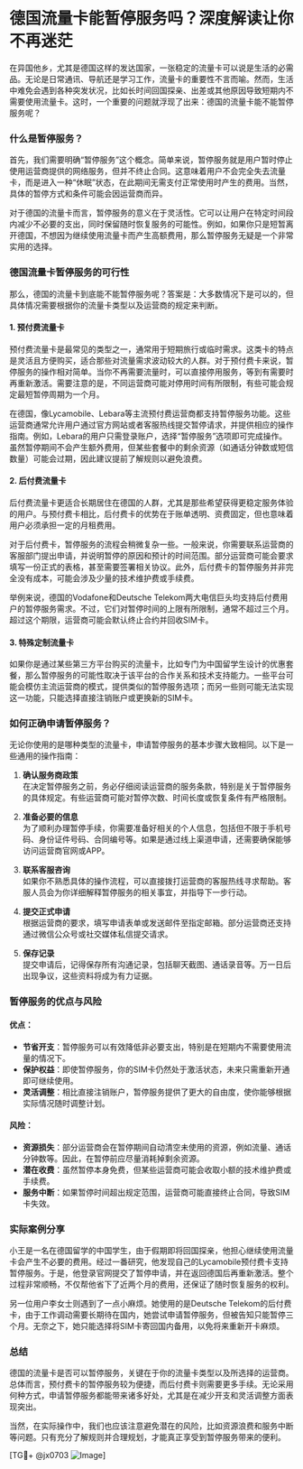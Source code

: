 # 德国流量卡能暂停服务吗？深度解读让你不再迷茫

在异国他乡，尤其是德国这样的发达国家，一张稳定的流量卡可以说是生活的必需品。无论是日常通讯、导航还是学习工作，流量卡的重要性不言而喻。然而，生活中难免会遇到各种突发状况，比如长时间回国探亲、出差或其他原因导致短期内不需要使用流量卡。这时，一个重要的问题就浮现了出来：德国的流量卡能不能暂停服务呢？

### 什么是暂停服务？

首先，我们需要明确“暂停服务”这个概念。简单来说，暂停服务就是用户暂时停止使用运营商提供的网络服务，但并不终止合同。这意味着用户不会完全失去流量卡，而是进入一种“休眠”状态，在此期间无需支付正常使用时产生的费用。当然，具体的暂停方式和条件可能会因运营商而异。

对于德国的流量卡而言，暂停服务的意义在于灵活性。它可以让用户在特定时间段内减少不必要的支出，同时保留随时恢复服务的可能性。例如，如果你只是短暂离开德国，不想因为继续使用流量卡而产生高额费用，那么暂停服务无疑是一个非常实用的选择。

### 德国流量卡暂停服务的可行性

那么，德国的流量卡到底能不能暂停服务呢？答案是：大多数情况下是可以的，但具体情况需要根据你的流量卡类型以及运营商的规定来判断。

#### 1. **预付费流量卡**
   预付费流量卡是最常见的类型之一，通常用于短期旅行或临时需求。这类卡的特点是灵活且方便购买，适合那些对流量需求波动较大的人群。对于预付费卡来说，暂停服务的操作相对简单。当你不再需要流量时，可以直接停用服务，等到有需要时再重新激活。需要注意的是，不同运营商可能对停用时间有所限制，有些可能会规定最短暂停周期为一个月。

   在德国，像Lycamobile、Lebara等主流预付费运营商都支持暂停服务功能。这些运营商通常允许用户通过官方网站或者客服热线提交暂停请求，并提供相应的操作指南。例如，Lebara的用户只需登录账户，选择“暂停服务”选项即可完成操作。虽然暂停期间不会产生额外费用，但某些套餐中的剩余资源（如通话分钟数或短信数量）可能会过期，因此建议提前了解规则以避免浪费。

#### 2. **后付费流量卡**
   后付费流量卡更适合长期居住在德国的人群，尤其是那些希望获得更稳定服务体验的用户。与预付费卡相比，后付费卡的优势在于账单透明、资费固定，但也意味着用户必须承担一定的月租费用。

   对于后付费卡，暂停服务的流程会稍微复杂一些。一般来说，你需要联系运营商的客服部门提出申请，并说明暂停的原因和预计的时间范围。部分运营商可能会要求填写一份正式的表格，甚至需要签署相关协议。此外，后付费卡的暂停服务并非完全没有成本，可能会涉及少量的技术维护费或手续费。

   举例来说，德国的Vodafone和Deutsche Telekom两大电信巨头均支持后付费用户的暂停服务需求。不过，它们对暂停时间的上限有所限制，通常不超过三个月。超过这个期限，运营商可能会默认终止合约并回收SIM卡。

#### 3. **特殊定制流量卡**
   如果你是通过某些第三方平台购买的流量卡，比如专门为中国留学生设计的优惠套餐，那么暂停服务的可能性取决于该平台的合作关系和技术支持能力。一些平台可能会模仿主流运营商的模式，提供类似的暂停服务选项；而另一些则可能无法实现这一功能，只能选择直接注销账户或更换新的SIM卡。

### 如何正确申请暂停服务？

无论你使用的是哪种类型的流量卡，申请暂停服务的基本步骤大致相同。以下是一些通用的操作指南：

1. **确认服务商政策**  
   在决定暂停服务之前，务必仔细阅读运营商的服务条款，特别是关于暂停服务的具体规定。有些运营商可能对暂停次数、时间长度或恢复条件有严格限制。

2. **准备必要的信息**  
   为了顺利办理暂停手续，你需要准备好相关的个人信息，包括但不限于手机号码、身份证件号码、合同编号等。如果是通过线上渠道申请，还需要确保能够访问运营商官网或APP。

3. **联系客服咨询**  
   如果你不熟悉具体的操作流程，可以直接拨打运营商的客服热线寻求帮助。客服人员会为你详细解释暂停服务的相关事宜，并指导下一步行动。

4. **提交正式申请**  
   根据运营商的要求，填写申请表单或发送邮件至指定邮箱。部分运营商还支持通过微信公众号或社交媒体私信提交请求。

5. **保存记录**  
   提交申请后，记得保存所有沟通记录，包括聊天截图、通话录音等。万一日后出现争议，这些资料将成为有力证据。

### 暂停服务的优点与风险

#### 优点：
- **节省开支**：暂停服务可以有效降低非必要支出，特别是在短期内不需要使用流量的情况下。
- **保护权益**：即使暂停服务，你的SIM卡仍然处于激活状态，未来只需重新开通即可继续使用。
- **灵活调整**：相比直接注销账户，暂停服务提供了更大的自由度，使你能够根据实际情况随时调整计划。

#### 风险：
- **资源损失**：部分运营商会在暂停期间自动清空未使用的资源，例如流量、通话分钟数等。因此，在暂停前应尽量消耗掉剩余资源。
- **潜在收费**：虽然暂停本身免费，但某些运营商可能会收取小额的技术维护费或手续费。
- **服务中断**：如果暂停时间超出规定范围，运营商可能直接终止合同，导致SIM卡失效。

### 实际案例分享

小王是一名在德国留学的中国学生，由于假期即将回国探亲，他担心继续使用流量卡会产生不必要的费用。经过一番研究，他发现自己的Lycamobile预付费卡支持暂停服务。于是，他登录官网提交了暂停申请，并在返回德国后再重新激活。整个过程非常顺畅，不仅帮他省下了近两个月的费用，还保证了随时恢复服务的权利。

另一位用户李女士则遇到了一点小麻烦。她使用的是Deutsche Telekom的后付费卡，由于工作调动需要长期待在国内，她尝试申请暂停服务，但被告知只能暂停三个月。无奈之下，她只能选择将SIM卡寄回国内备用，以免将来重新开卡麻烦。

### 总结

德国的流量卡是否可以暂停服务，关键在于你的流量卡类型以及所选择的运营商。总体而言，预付费卡的暂停服务较为便捷，而后付费卡则需要更多手续。无论采用何种方式，申请暂停服务都能带来诸多好处，尤其是在减少开支和灵活调整方面表现突出。

当然，在实际操作中，我们也应该注意避免潜在的风险，比如资源浪费和服务中断等问题。只有充分了解规则并合理规划，才能真正享受到暂停服务带来的便利。

[TG💪+ @jx0703 ![Image](https://github.com/user-attachments/assets/dbca1d08-cadb-493c-b0ec-ad6f7a83f270)]